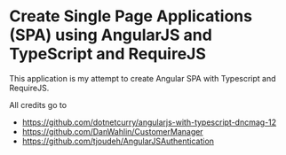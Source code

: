 Create Single Page Applications (SPA) using AngularJS and TypeScript and RequireJS
====================================================================

This application is my attempt to create Angular SPA with Typescript and RequireJS. 

All credits go to 
*   https://github.com/dotnetcurry/angularjs-with-typescript-dncmag-12
*   https://github.com/DanWahlin/CustomerManager
*   https://github.com/tjoudeh/AngularJSAuthentication
